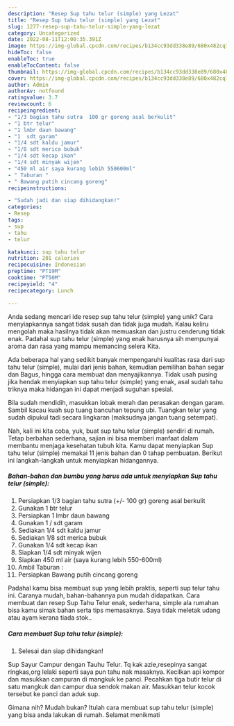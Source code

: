 ```yaml
---
description: "Resep Sup tahu telur (simple) yang Lezat"
title: "Resep Sup tahu telur (simple) yang Lezat"
slug: 1277-resep-sup-tahu-telur-simple-yang-lezat
category: Uncategorized
date: 2022-08-11T12:00:35.391Z
image: https://img-global.cpcdn.com/recipes/b134cc93dd338e89/680x482cq70/sup-tahu-telur-simple-foto-resep-utama.jpg
hideToc: false
enableToc: true
enableTocContent: false
thumbnail: https://img-global.cpcdn.com/recipes/b134cc93dd338e89/680x482cq70/sup-tahu-telur-simple-foto-resep-utama.jpg
cover: https://img-global.cpcdn.com/recipes/b134cc93dd338e89/680x482cq70/sup-tahu-telur-simple-foto-resep-utama.jpg
author: Admin
authorAv: notfound
ratingvalue: 3.7
reviewcount: 6
recipeingredient:
- "1/3 bagian tahu sutra  100 gr goreng asal berkulit"
- "1 btr telur"
- "1 lmbr daun bawang"
- "1  sdt garam"
- "1/4 sdt kaldu jamur"
- "1/8 sdt merica bubuk"
- "1/4 sdt kecap ikan"
- "1/4 sdt minyak wijen"
- "450 ml air saya kurang lebih 550600ml"
- " Taburan "
- " Bawang putih cincang goreng"
recipeinstructions:

- "Sudah jadi dan siap dihidangkan!"
categories:
- Resep
tags:
- sup
- tahu
- telur

katakunci: sup tahu telur 
nutrition: 201 calories
recipecuisine: Indonesian
preptime: "PT19M"
cooktime: "PT50M"
recipeyield: "4"
recipecategory: Lunch

---
```





Anda sedang mencari ide resep sup tahu telur (simple) yang unik? Cara menyiapkannya sangat tidak susah dan tidak juga mudah. Kalau keliru mengolah maka hasilnya tidak akan memuaskan dan justru cenderung tidak enak. Padahal sup tahu telur (simple) yang enak harusnya sih mempunyai aroma dan rasa yang mampu memancing selera Kita.





Ada beberapa hal yang sedikit banyak mempengaruhi kualitas rasa dari sup tahu telur (simple), mulai dari jenis bahan, kemudian pemilihan bahan segar dan Bagus, hingga cara membuat dan menyajikannya. Tidak usah pusing jika hendak menyiapkan sup tahu telur (simple) yang enak,      asal sudah tahu triknya maka hidangan ini dapat menjadi suguhan spesial.














Bila sudah mendidih, masukkan lobak merah dan perasakan dengan garam. Sambil kacau kuah sup tuang bancuhan tepung ubi. Tuangkan telur yang sudah dipukul tadi secara lingkaran (maksudnya jangan tuang setempat).






Nah, kali ini kita coba, yuk, buat sup tahu telur (simple) sendiri di rumah. Tetap berbahan sederhana, sajian ini bisa memberi manfaat dalam membantu menjaga kesehatan tubuh kita. Kamu dapat menyiapkan Sup tahu telur (simple) memakai 11 jenis bahan dan 0 tahap pembuatan. Berikut ini langkah-langkah untuk menyiapkan hidangannya.

<!--inarticleads1-->

##### Bahan-bahan dan bumbu yang harus ada untuk menyiapkan Sup tahu telur (simple):

1. Persiapkan 1/3 bagian tahu sutra (+/- 100 gr) goreng asal berkulit
1. Gunakan 1 btr telur
1. Persiapkan 1 lmbr daun bawang
1. Gunakan 1 / sdt garam
1. Sediakan 1/4 sdt kaldu jamur
1. Sediakan 1/8 sdt merica bubuk
1. Gunakan 1/4 sdt kecap ikan
1. Siapkan 1/4 sdt minyak wijen
1. Siapkan 450 ml air (saya kurang lebih 550-600ml)
1. Ambil  Taburan :
1. Persiapkan  Bawang putih cincang goreng


Padahal kamu bisa membuat sup yang lebih praktis, seperti sup telur tahu ini. Caranya mudah, bahan-bahannya pun mudah didapatkan. Cara membuat dan resep Sup Tahu Telur enak, sederhana, simple ala rumahan bisa kamu simak bahan serta tips memasaknya. Saya tidak meletak udang atau ayam kerana tiada stok.. 

<!--inarticleads2-->

##### Cara membuat Sup tahu telur (simple):


1. Selesai dan siap dihidangkan!

Sup Sayur Campur dengan Tauhu Telur. Tq kak azie,resepinya sangat ringkas,org lelaki seperti saya pun tahu nak masaknya. Kecilkan api kompor dan masukkan campuran di mangkuk ke panci. Pecahkan tiga butir telur di satu mangkuk dan campur dua sendok makan air. Masukkan telur kocok tersebut ke panci dan aduk sup. 

Gimana nih? Mudah bukan? Itulah cara membuat sup tahu telur (simple) yang bisa anda lakukan di rumah. Selamat menikmati
